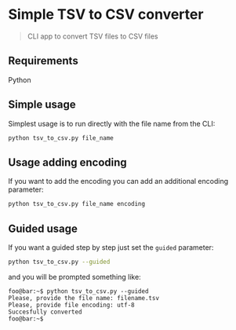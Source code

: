 # Simple TSV to CSV converter
> CLI app to convert TSV files to CSV files

## Requirements
Python
## Simple usage

Simplest usage is to run directly with the file name from the CLI:
```bash
python tsv_to_csv.py file_name
```

## Usage adding encoding
If you want to add the encoding you can add an additional encoding parameter:
```bash
python tsv_to_csv.py file_name encoding
```

## Guided usage
If you want a guided step by step just set the ```guided``` parameter:
```bash
python tsv_to_csv.py --guided
```
and you will be prompted something like:
```console
foo@bar:~$ python tsv_to_csv.py --guided
Please, provide the file name: filename.tsv
Please, provide file encoding: utf-8
Succesfully converted
foo@bar:~$ 
```